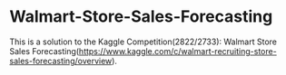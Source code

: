 # Walmart-Store-Sales-Forecasting
This is a solution to the Kaggle Competition(2822/2733): Walmart Store Sales Forecasting(https://www.kaggle.com/c/walmart-recruiting-store-sales-forecasting/overview). 
